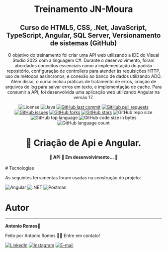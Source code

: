 <h1 align="center">Treinamento JN-Moura</h1>
<h2 align="center"> 
    Curso de HTML5, CSS, .Net, JavaScript,
TypeScript, Angular, SQL Server, Versionamento
de sistemas (GitHub)
 </h2>
 <p align="center">
	 O objetivo do treinamento foi criar uma API web utilizando a IDE do Visual Studio 2022 com a linguagem C#. Durante o desenvolvimento, foram abordados conceitos essenciais como a implementação do padrão repositório, configuração de controllers para atender às requisições HTTP, uso de métodos assíncronos, e conexão ao banco de dados utilizando ADO. Além disso, o curso incluiu práticas de tratamento de erros, criação de arquivos de log para salvar erros em texto, e implementação de cache. Para consumir a API, foi desenvolvida uma aplicação web utilizando Angular na versão 17.
 </p>

 <div align="center">
	 
![License](https://img.shields.io/badge/license-MIT-blue.svg) 
![Java](https://img.shields.io/badge/Java-v21-orange.svg) 
[![GitHub last commit](https://img.shields.io/github/last-commit/Antonio-Romes/demo-park-api)](https://github.com/Antonio-Romes/demo-park-api/commits/master)
[![GitHub pull requests](https://img.shields.io/github/issues-pr-raw/Antonio-Romes/demo-park-api)](https://github.com/Antonio-Romes/demo-park-api/pulls)
[![GitHub issues](https://img.shields.io/github/issues/Antonio-Romes/demo-park-api)](https://github.com/Antonio-Romes/demo-park-api/issues)
[![GitHub forks](https://img.shields.io/github/forks/Antonio-Romes/demo-park-api)](https://github.com/Antonio-Romes/demo-park-api/network)
[![GitHub stars](https://img.shields.io/github/stars/Antonio-Romes/demo-park-api)](https://github.com/Antonio-Romes/demo-park-api/stargazers)
![GitHub repo size](https://img.shields.io/github/repo-size/Antonio-Romes/demo-park-api)
![GitHub top language](https://img.shields.io/github/languages/top/Antonio-Romes/demo-park-api.svg)
![GitHub code size in bytes](https://img.shields.io/github/languages/code-size/Antonio-Romes/demo-park-api)
![GitHub language count](https://img.shields.io/github/languages/count/Antonio-Romes/demo-park-api)  
 </div>
<h1 align="center">
    🔗 Criação de Api e Angular.
</h1>
<h4 align="center"> 
	🚧  API 🚀 Em desenvolvimento...  🚧
</h4>
# Tecnologias 

As seguintes ferramentas foram usadas na construção do projeto: 

![Angular](https://img.shields.io/badge/Angular-de1c08.svg?style=for-the-badge&logo=Angular&logoColor=white)
![.NET](https://img.shields.io/badge/.NET-512BD4.svg?style=for-the-badge&logo=dotnet&logoColor=white) 
![Postman](https://img.shields.io/badge/Postman-FF6C37.svg?style=for-the-badge&logo=Postman&logoColor=white)
 

  # Autor
---

 <b>Antonio Romes</b>🚀

Feito por Antonio Romes 👋🏽 Entre em contato!

[![LinkedIn](https://img.shields.io/badge/LinkedIn-0077B5?style=for-the-badge&logo=linkedin&logoColor=white)](https://www.linkedin.com/in/antonio-romes/)
[![Instagram](https://img.shields.io/badge/Instagram-E4405F?style=for-the-badge&logo=instagram&logoColor=white)](https://www.instagram.com/antonio_romes_lima/)
[![E-mail](https://img.shields.io/badge/-Email-0077B5?style=for-the-badge&logo=microsoft-outlook&logoColor=007BFF)](mailto:antonioromes1@hotmail.com) 
